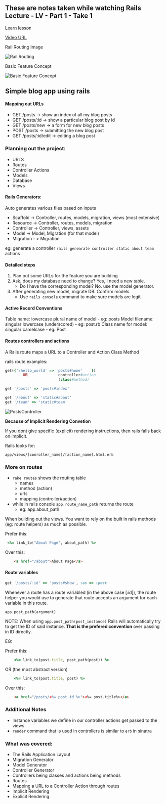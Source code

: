 ## These are notes taken while watching Rails Lecture - LV - Part 1 - Take 1

[Learn lesson](https://learn.co/tracks/full-stack-web-development/rails/introduction-to-rails/rails-hello-world)

[Video URL](https://www.youtube.com/watch?v=KKQ8lpEyw2g)

Rail Routing Image

![Rail Routing](http://i.imgur.com/lGvsqIA.png)

Basic Feature Concept

![Basic Feature Concept](http://i.imgur.com/He1p0wy.png)

## Simple blog app using rails

#### Mapping out URLs

* GET /posts -> show an index of all my blog posts
* GET /posts/:id -> show a particular blog post by id
* GET /posts/new -> a form for new blog posts
* POST /posts -> submitting the new blog post
* GET /posts/:id/edit -> editing a blog post

### Planning out the project:

* URLS
* Routes
* Controller Actions
* Models
* Database
* Views

#### Rails Generators:

Auto generates various files based on inputs

* Scaffold -> Controller, routes, models, migration, views (most extensive)
* Resource -> Controller, routes, models, migration
* Controller -> Controller, views, assets
* Model -> Model, Migration (for that model)
* Migration - > Migration

eg: generate a controller
`rails genearate controller static about team`
                                    actions


#### Detailed steps

1. Plan out some URLs for the feature you are building
2. Ask, does my database need to change? Yes, I need a new table.
    * Do I have the corresponding model? No. use the model generator.
4. After generating new model, migrate DB. Confirm models
    * Use `rails console` command to make sure models are legit


#### Active Record Conventions

Table name: lowercase plural name of model - eg: posts
Model filename: singular lowercase (underscored) - eg: post.rb
Class name for model: singular camelcase - eg: Post


#### Routes controllers and actions

A Rails route maps a URL to a Controller and Action
                                Class        Method

rails route examples:

```ruby
get({'/hello_world' => 'posts#home'    })
        URL             controller#action
                        (class#method)
```

```ruby
get '/posts' => 'posts#index'
```

```ruby
get '/about' => 'static#about'
get '/team' => 'static#team'
```

![PostsController](http://i.imgur.com/y7jYRgr.png)

**Because of Implicit Rendering Convetion**

If you dont give specific (explicit) rendering instructions, then rails falls back on implicit.

Rails looks for:

`app/views/[conroller_name]/[action_name].html.erb`

### More on routes

* `rake routes` shows the routing table
    * names
    * method (action)
    * urls
    * mapping (controller#action)
* while in rails console `app.route_name_path` returns the route
    * eg: app.about_path

When building out the views. You want to rely on the built in rails methods (eg: route helpers) as
much as possible.

Prefer this:
```ruby
 <%= link_to("About Page", about_path) %>
```

Over this:
```html
    <a href="/about">About Page</a>
```

#### Route variables

```ruby
get '/posts/:id' => 'posts#show', :as => :post
```

Whenever a route has a route variabled (in the above case [:id]), the route helper you would use to generate that route accepts an argument for each variable in this route.

`app.post_path(argument)`

NOTE: When using `app.post_path(post_instance)` Rails will automatically try to get the ID of said instance. **That is the prefered convention** over passing in ID directly.

EG:

Prefer this:
```ruby
    <%= link_to(post.title, post_path(post)) %>
```

OR (the most abstract version)
```ruby
    <%= link_to(post.title, post) %>
```

Over this:
```html
    <a href="/posts/<%= post.id %>"><%= post.title%></a>
```

### Additional Notes

* Instance variables we define in our controller actions get passed to the views.
* `render` command that is used in controllers is similar to `erb` in sinatra


### What was covered:

* The Rails Application Layout
* Migration Generator
* Model Generator
* Controller Generator
* Controllers being classes and actions being methods
* Routes
* Mapping a URL to a Controller Action through routes
* Implicit Rendering
* Explicit Rendering



